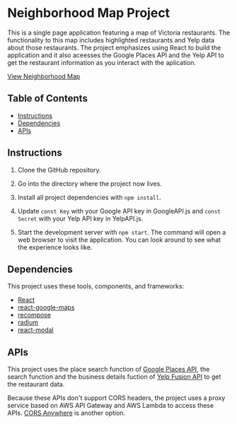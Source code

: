 # Neighborhood Map Project

This is a single page application featuring a map of Victoria restaurants. The functionality to this map includes highlighted restaurants and Yelp data about those restaurants. The project emphasizes using React to build the application and it also aceesses the Google Places API and the Yelp API to get the restaurant information as you interact with the aplication.

[View Neighborhood Map](http://victoria-restaurants.s3-website.us-east-2.amazonaws.com/)

## Table of Contents

* [Instructions](#instructions)
* [Dependencies](#dependencies)
* [APIs](#apis)

## Instructions

1. Clone the GitHub repository.

2. Go into the directory where the project now lives.

3. Install all project dependencies with `npm install`.

4. Update `const Key` with your Google API key in GoogleAPI.js and `const Secret` with your Yelp API key in
YelpAPI.js.

5. Start the development server with `npm start`. The command will open a web browser to visit the application. You can look around to see what the experience looks like.

## Dependencies

This project uses these tools, components, and frameworks:

* [React](https://reactjs.org/)
* [react-google-maps](https://github.com/tomchentw/react-google-maps)
* [recompose](https://github.com/acdlite/recompose)
* [radium](https://github.com/FormidableLabs/radium)
* [react-modal](https://github.com/reactjs/react-modal)

## APIs

This project uses the place search function of [Google Places API](https://developers.google.com/places/web-service/search), the search function and the business details fuction of [Yelp Fusion API](https://www.yelp.com/developers/documentation/v3) to get the restaurant data.

Because these APIs don't support CORS headers, the project uses a proxy service based on AWS API Gateway and AWS Lambda to access these APIs. [CORS Anywhere](https://cors-anywhere.herokuapp.com/) is another option.
